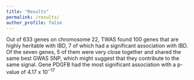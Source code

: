 ```yaml
---
title: "Results"
permalink: /results/
author_profile: false
---
```


Out of 633 genes on chromosome 22, TWAS found 100 genes that are highly heritable with IBD, 7 of which had a significant association with IBD. Of the seven genes, 5 of them were very close together and shared the same best GWAS SNP, which might suggest that they contribute to the same signal. Gene PDGFB had the most significant association with a p-value of 4.17 x 10<sup>−17</sup>

